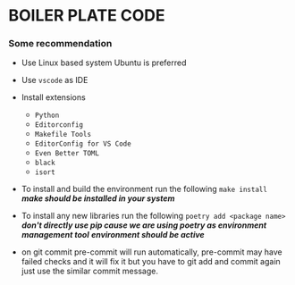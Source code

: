# BOILER PLATE CODE

### Some recommendation
- Use Linux based system Ubuntu is preferred
- Use `vscode` as IDE
- Install extensions
    - `Python`
    - `Editorconfig`
    - `Makefile Tools`
    - `EditorConfig for VS Code`
    - `Even Better TOML`
    - `black`
    - `isort`

- To install and build the environment run the following
    `make install`
***make should be installed in your system***

- To install any new libraries run the following
    `poetry add <package name>`
***don't directly use pip cause we are using poetry as environment management tool***
***environment should be active***

- on git commit pre-commit will run automatically, pre-commit may have failed
checks and it will fix it but you have to git add and commit again just use the
similar commit message.
